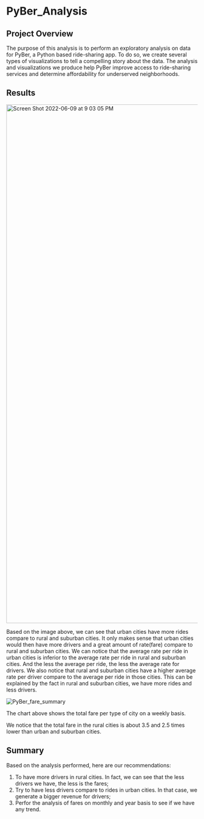 # PyBer_Analysis

## Project Overview
The purpose of this analysis is to perform an exploratory analysis on data for PyBer, a Python based ride-sharing app. To do so, we create several types of visualizations to tell a compelling story about the data. The analysis and visualizations we produce help PyBer improve access to ride-sharing services and determine affordability for underserved neighborhoods. 

## Results

<img width="1367" alt="Screen Shot 2022-06-09 at 9 03 05 PM" src="https://user-images.githubusercontent.com/77806210/172982141-9003c1ce-ee31-4ce3-844d-0416eacd0d9d.png">

Based on the image above, we can see that urban cities have more rides compare to rural and suburban cities. It only makes sense that urban cities would then have more drivers and a great amount of rate(fare) compare to rural and suburban cities. We can notice that the average rate per ride in urban cities is inferior to the average rate per ride in rural and suburban cities. And the less the average per ride, the less the average rate for drivers.
We also notice that rural and suburban cities have a higher average rate per driver compare to the average per ride in those cities. This can be explained by the fact in rural and suburban cities, we have more rides and less drivers.

![PyBer_fare_summary](https://user-images.githubusercontent.com/77806210/172983908-a3a42f50-3517-4779-9a25-fec8a5f8d5e4.png)

The chart above shows the total fare per type of city on a weekly basis.

We notice that the total fare  in the rural cities is about 3.5 and 2.5 times lower than urban and suburban cities.

## Summary

Based on the analysis performed, here are our recommendations:

1. To have more drivers in rural cities. In fact, we can see that the less drivers we have, the less is the fares;
2. Try to have less drivers compare to rides in urban cities. In that case, we generate a bigger revenue for drivers;
3. Perfor the analysis of fares on monthly and year basis to see if we have any trend.
